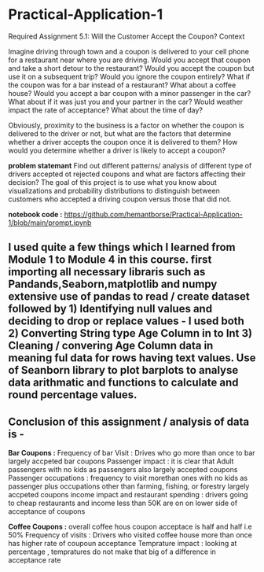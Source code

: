 # Practical-Application-1
Required Assignment 5.1: Will the Customer Accept the Coupon?
Context

Imagine driving through town and a coupon is delivered to your cell phone for a restaurant near where you are driving. Would you accept that coupon and take a short detour to the restaurant? Would you accept the coupon but use it on a subsequent trip? Would you ignore the coupon entirely? What if the coupon was for a bar instead of a restaurant? What about a coffee house? Would you accept a bar coupon with a minor passenger in the car? What about if it was just you and your partner in the car? Would weather impact the rate of acceptance? What about the time of day?

Obviously, proximity to the business is a factor on whether the coupon is delivered to the driver or not, but what are the factors that determine whether a driver accepts the coupon once it is delivered to them? How would you determine whether a driver is likely to accept a coupon?

**problem statemant**
Find out different patterns/ analysis of different type of drivers accepted ot rejected coupons and what are factors affecting their decision?
The goal of this project is to use what you know about visualizations and probability distributions to distinguish between customers who accepted a driving coupon versus those that did not.

**notebook code :** https://github.com/hemantborse/Practical-Application-1/blob/main/prompt.ipynb

**I used quite a few things which I learned from Module 1 to Module 4 in this course.
first importing all necessary libraris such as Pandands,Seaborn,matplotlib and numpy
extensive use of pandas to read / create dataset followed by 
    1) Identifying null values and deciding to drop or replace values - I used both
    2) Converting String type Age Column in to Int
    3) Cleaning / convering Age Column data in meaning ful data for rows having text values.
Use of Seanborn library to plot barplots to analyse data
arithmatic and functions to calculate and round percentage values.**
------------------------------------------------------------------------------------------------------------
Conclusion of this assignment / analysis of data is - 
------------------------------------------------------------------------------------------------------------

**Bar Coupons :**
Frequency of bar Visit : Drives who go more than once to bar largely accpeted bar coupons
Passenger impact : it is clear that Adult passengers with no kids as passengers also largely accepted coupons
Passenger occupations : frequency to visit morethan ones with no kids as passenger plus occupations other than farming, fishing, or forestry largely accpeted coupons
income impact and restaurant spending : drivers going to cheap restaurants and income less than 50K are on on lower side of acceptance of coupons

**Coffee Coupons :**
overall coffee hous coupon acceptace is half and half i.e 50%
Frequency of visits : Drivers who visited coffee house more than once has higher rate of coupoun acceptance
Temprature impact : looking at percentage , tempratures do not make that big of a difference in acceptance rate
